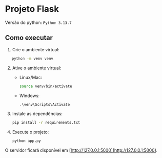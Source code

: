 # Projeto Flask
Versão do python:
`
Python 3.13.7
`

## Como executar

1. Crie o ambiente virtual:
```bash
   python -m venv venv
````

2. Ative o ambiente virtual:

   * Linux/Mac:

     ```bash
     source venv/bin/activate
     ```
   * Windows:

     ```powershell
     .\venv\Scripts\Activate
     ```

3. Instale as dependências:

   ```bash
   pip install -r requirements.txt
   ```

4. Execute o projeto:

   ```bash
   python app.py
   ```

O servidor ficará disponível em [http://127.0.0.1:5000](http://127.0.0.1:5000).
